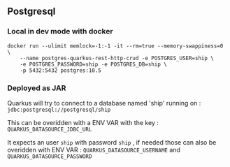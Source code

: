 ## Postgresql 

### Local in dev mode with docker 

```
docker run --ulimit memlock=-1:-1 -it --rm=true --memory-swappiness=0 \
    --name postgres-quarkus-rest-http-crud -e POSTGRES_USER=ship \
    -e POSTGRES_PASSWORD=ship -e POSTGRES_DB=ship \
    -p 5432:5432 postgres:10.5

```
### Deployed as JAR

Quarkus will try to connect to a database named 'ship' running on : `jdbc:postgresql://postgresql/ship`

This can be overidden with a ENV VAR with the key : `QUARKUS_DATASOURCE_JDBC_URL`

It expects an user `ship` with password `ship` , if needed those can also be overidden with ENV VAR : 
`QUARKUS_DATASOURCE_USERNAME` and `QUARKUS_DATASOURCE_PASSWORD`
